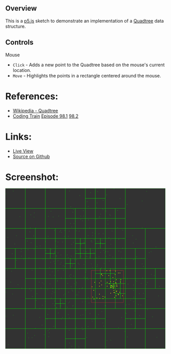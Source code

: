 
## Overview

This is a [p5.js][p5js-home] sketch to demonstrate an implementation of a [Quadtree][wikipedia-quadtree] data structure.

## Controls

Mouse
- `Click` - Adds a new point to the Quadtree based on the mouse's current location.
- `Move` - Highlights the points in a rectangle centered around the mouse.

# References:
* [Wikipedia - Quadtree][wikipedia-quadtree]
* [Coding Train][coding-train] [Episode 98.1][ct-challenge-98.1] [98.2][ct-challenge-98.2]

# Links: 

* [Live View][live-view]
* [Source on Github][source-code]

# Screenshot:

![screenshot][screenshot-01]

[p5js-home]: http://p5js.org/
[source-code]: https://github.com/brianhonohan/sketchbook/blob/master/js/models/quadtree.js
[live-view]: https://brianhonohan.com/sketchbook/p5js/common/examples/quadtree/
[screenshot-01]: ./screenshot-01.png

[wikipedia-quadtree]: https://en.wikipedia.org/wiki/Quadtree
[coding-train]: https://thecodingtrain.com/

[ct-challenge-98.1]: https://www.youtube.com/watch?v=OJxEcs0w_kE&index=140&list=PLRqwX-V7Uu6ZiZxtDDRCi6uhfTH4FilpH
[ct-challenge-98.2]: https://www.youtube.com/watch?v=QQx_NmCIuCY&list=PLRqwX-V7Uu6ZiZxtDDRCi6uhfTH4FilpH&index=141
